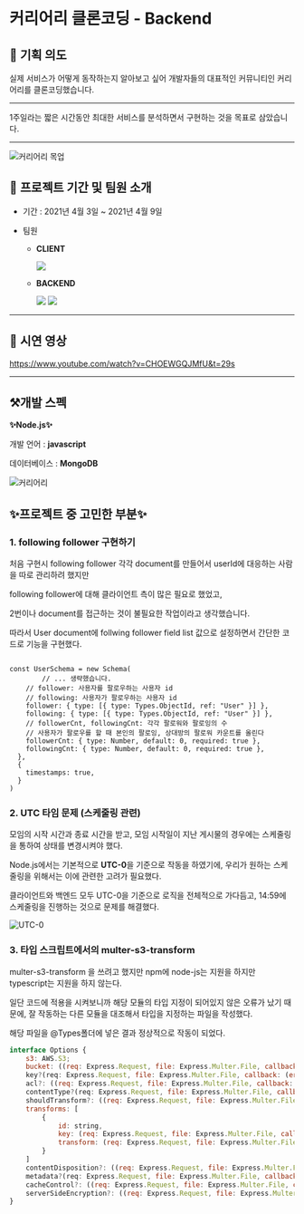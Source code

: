 # 커리어리 클론코딩 - Backend <br>

## 🤔 기획 의도
실제 서비스가 어떻게 동작하는지 알아보고 싶어 개발자들의 대표적인 커뮤니티인 커리어리를 클론코딩했습니다.<hr>
1주일라는 짧은 시간동안 최대한 서비스를 분석하면서 구현하는 것을 목표로 삼았습니다.<hr>

![커리어리 목업](https://user-images.githubusercontent.com/71073823/120266720-7156b180-c2dd-11eb-8b78-6318d87ef133.jpg)

## 📌 프로젝트 기간 및 팀원 소개
- 기간 : 2021년 4월 3일 ~ 2021년 4월 9일

- 팀원
  - **CLIENT**
    
    ![](https://img.shields.io/badge/ReactNative-이다은-red?style=for-the-badge)
    
    
  - **BACKEND** 
     
     ![](https://img.shields.io/badge/Node.js-금교석-blue?style=for-the-badge)
     ![](https://img.shields.io/badge/Node.js-박현준-blue?style=for-the-badge)
<hr>

## 🎥 시연 영상
https://www.youtube.com/watch?v=CHOEWGQJMfU&t=29s
<hr>

## ⚒️개발 스펙
**✨Node.js✨**<br>

개발 언어 : **javascript**

데이터베이스 : **MongoDB**

![커리어리](https://user-images.githubusercontent.com/57718605/120266994-078ad780-c2de-11eb-82eb-f408464e811c.PNG)

## ✨프로젝트 중 고민한 부분✨
### 1. following follower 구현하기

처음 구현시 following follower 각각 document를 만들어서 userId에 대응하는 사람을 따로 관리하려 했지만 

following follower에 대해 클라이언트 측이 많은 필요로 했었고, 

2번이나 document를 접근하는 것이 불필요한 작업이라고 생각했습니다. 

따라서 User document에 follwing follower field list 값으로 설정하면서 간단한 코드로 기능을 구현했다.

```tsx

const UserSchema = new Schema(
		// ... 생략했습니다.
    // follower: 사용자를 팔로우하는 사용자 id
    // following: 사용자가 팔로우하는 사용자 id
    follower: { type: [{ type: Types.ObjectId, ref: "User" }] },
    following: { type: [{ type: Types.ObjectId, ref: "User" }] },
    // followerCnt, followingCnt: 각각 팔로워와 팔로잉의 수
    // 사용자가 팔로우를 할 때 본인의 팔로잉, 상대방의 팔로워 카운트를 올린다
    followerCnt: { type: Number, default: 0, required: true },
    followingCnt: { type: Number, default: 0, required: true },
  },
  {
    timestamps: true,
  }
)
```

### 2. UTC 타임 문제 (스케줄링 관련)
모임의 시작 시간과 종료 시간을 받고, 모임 시작일이 지난 게시물의 경우에는 스케줄링을 통하여 상태를 변경시켜야 했다.

Node.js에서는 기본적으로 **UTC-0**을 기준으로 작동을 하였기에, 우리가 원하는 스케줄링을 위해서는 이에 관련한 고려가 필요했다.

클라이언트와 백엔드 모두 UTC-0을 기준으로 로직을 전체적으로 가다듬고, 14:59에 스케줄링을 진행하는 것으로 문제를 해결했다.

![UTC-0](https://user-images.githubusercontent.com/61581033/120128458-fa49ec00-c1fc-11eb-8c72-1ebe7015a797.jpeg)



### 3. 타입 스크립트에서의 multer-s3-transform 
multer-s3-transform 을 쓰려고 했지만 npm에 node-js는 지원을 하지만 typescript는 지원을 하지 않는다.

일단 코드에 적용을 시켜보니까 해당 모듈의 타입 지정이 되어있지 않은 오류가 났기 때문에, 잘 작동하는 다른 모듈을 대조해서 타입을 지정하는 파일을 작성했다. 

해당 파일을 @Types폴더에 넣은 결과 정상적으로 작동이 되었다.

```jsx
interface Options {
    s3: AWS.S3;
    bucket: ((req: Express.Request, file: Express.Multer.File, callback: (error: any, bucket?: string) => void) => void) | string;
    key?(req: Express.Request, file: Express.Multer.File, callback: (error: any, key?: string) => void): void;
    acl?: ((req: Express.Request, file: Express.Multer.File, callback: (error: any, acl?: string) => void) => void) | string;
    contentType?(req: Express.Request, file: Express.Multer.File, callback: (error: any, mime?: string, stream?: NodeJS.ReadableStream) => void): void;
    shouldTransform?: ((req: Express.Request, file: Express.Multer.File, callback: (error: any, shouldTransform?: boolean) => void) => void) | boolean;
    transforms: [
        {
            id: string,
            key: (req: Express.Request, file: Express.Multer.File, callback: (error: any, key?: string) => void) => void,
            transform: (req: Express.Request, file: Express.Multer.File, callback: (error: any, key?: function) => void) => void
        }
    ]
    contentDisposition?: ((req: Express.Request, file: Express.Multer.File, callback: (error: any, contentDisposition?: string) => void) => void) | string;
    metadata?(req: Express.Request, file: Express.Multer.File, callback: (error: any, metadata?: any) => void): void;
    cacheControl?: ((req: Express.Request, file: Express.Multer.File, callback: (error: any, cacheControl?: string) => void) => void) | string;
    serverSideEncryption?: ((req: Express.Request, file: Express.Multer.File, callback: (error: any, serverSideEncryption?: string) => void) => void) | string;
}
```



<!-- start with
node server.js

insomnia, postman 사용 시
Header 
Authorization / Bearer token


git bash로 서버에서 실행
pm2 start server.js

종료
pm2 delete 0

로그 찍기
pm2 log

가동 확인
ps -ef | grep 'server.js' -->
